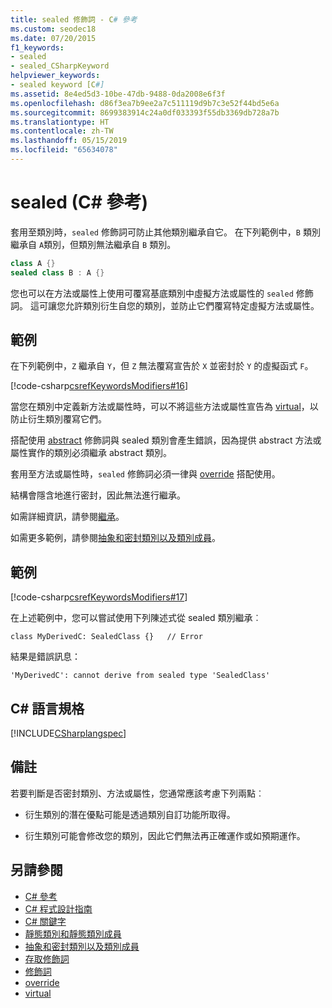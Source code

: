 ```yaml
---
title: sealed 修飾詞 - C# 參考
ms.custom: seodec18
ms.date: 07/20/2015
f1_keywords:
- sealed
- sealed_CSharpKeyword
helpviewer_keywords:
- sealed keyword [C#]
ms.assetid: 8e4ed5d3-10be-47db-9488-0da2008e6f3f
ms.openlocfilehash: d86f3ea7b9ee2a7c511119d9b7c3e52f44bd5e6a
ms.sourcegitcommit: 8699383914c24a0df033393f55db3369db728a7b
ms.translationtype: HT
ms.contentlocale: zh-TW
ms.lasthandoff: 05/15/2019
ms.locfileid: "65634078"
---
```

# <a name="sealed-c-reference"></a>sealed (C# 參考)

套用至類別時，`sealed` 修飾詞可防止其他類別繼承自它。 在下列範例中，`B` 類別繼承自 `A`類別，但類別無法繼承自 `B` 類別。

```csharp
class A {}
sealed class B : A {}
```

您也可以在方法或屬性上使用可覆寫基底類別中虛擬方法或屬性的 `sealed` 修飾詞。 這可讓您允許類別衍生自您的類別，並防止它們覆寫特定虛擬方法或屬性。

## <a name="example"></a>範例

在下列範例中，`Z` 繼承自 `Y`，但 `Z` 無法覆寫宣告於 `X` 並密封於 `Y` 的虛擬函式 `F`。

[!code-csharp[csrefKeywordsModifiers#16](~/samples/snippets/csharp/VS_Snippets_VBCSharp/csrefKeywordsModifiers/CS/csrefKeywordsModifiers.cs#16)]

當您在類別中定義新方法或屬性時，可以不將這些方法或屬性宣告為 [virtual](virtual.md)，以防止衍生類別覆寫它們。

搭配使用 [abstract](abstract.md) 修飾詞與 sealed 類別會產生錯誤，因為提供 abstract 方法或屬性實作的類別必須繼承 abstract 類別。

套用至方法或屬性時，`sealed` 修飾詞必須一律與 [override](override.md) 搭配使用。

結構會隱含地進行密封，因此無法進行繼承。

如需詳細資訊，請參閱[繼承](../../programming-guide/classes-and-structs/inheritance.md)。

如需更多範例，請參閱[抽象和密封類別以及類別成員](../../programming-guide/classes-and-structs/abstract-and-sealed-classes-and-class-members.md)。

## <a name="example"></a>範例

[!code-csharp[csrefKeywordsModifiers#17](~/samples/snippets/csharp/VS_Snippets_VBCSharp/csrefKeywordsModifiers/CS/csrefKeywordsModifiers.cs#17)]

在上述範例中，您可以嘗試使用下列陳述式從 sealed 類別繼承︰

`class MyDerivedC: SealedClass {}   // Error`

結果是錯誤訊息：

`'MyDerivedC': cannot derive from sealed type 'SealedClass'`

## <a name="c-language-specification"></a>C# 語言規格

[!INCLUDE[CSharplangspec](~/includes/csharplangspec-md.md)]

## <a name="remarks"></a>備註

若要判斷是否密封類別、方法或屬性，您通常應該考慮下列兩點︰

- 衍生類別的潛在優點可能是透過類別自訂功能所取得。

- 衍生類別可能會修改您的類別，因此它們無法再正確運作或如預期運作。

## <a name="see-also"></a>另請參閱

- [C# 參考](../index.md)
- [C# 程式設計指南](../../programming-guide/index.md)
- [C# 關鍵字](index.md)
- [靜態類別和靜態類別成員](../../programming-guide/classes-and-structs/static-classes-and-static-class-members.md)
- [抽象和密封類別以及類別成員](../../programming-guide/classes-and-structs/abstract-and-sealed-classes-and-class-members.md)
- [存取修飾詞](../../programming-guide/classes-and-structs/access-modifiers.md)
- [修飾詞](modifiers.md)
- [override](override.md)
- [virtual](virtual.md)
